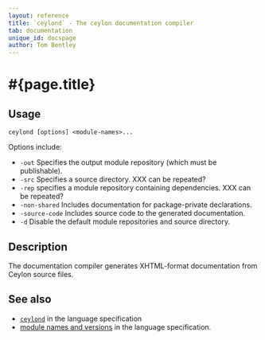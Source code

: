 ```yaml
---
layout: reference
title: `ceylond` - The ceylon documentation compiler
tab: documentation
unique_id: docspage
author: Tom Bentley
---
```


# #{page.title}

## Usage 

<!-- lang: none -->
    ceylond [options] <module-names>...

Options include:

* `-out` Specifies the output module repository (which must be publishable).
* `-src` Specifies a source directory. XXX can be repeated?
* `-rep` specifies a module repository containing dependencies. XXX can be repeated?
* `-non-shared` Includes documentation for package-private declarations.
* `-source-code` Includes source code to the generated documentation.   
* `-d` Disable the default module repositories and source directory.

## Description

The documentation compiler generates XHTML-format documentation from Ceylon 
source files.

## See also

* [`ceylond`](#{site.urls.spec}#thedocumentationcompiler) in the language specification
* [module names and versions](#{site.urls.spec}#modulenamesandversionidentifiers) in the language specification.
